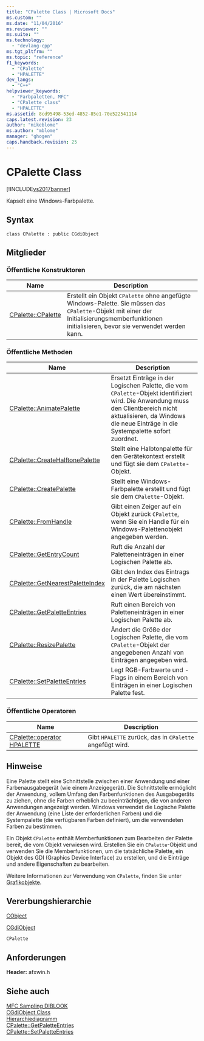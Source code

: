 ```yaml
---
title: "CPalette Class | Microsoft Docs"
ms.custom: ""
ms.date: "11/04/2016"
ms.reviewer: ""
ms.suite: ""
ms.technology: 
  - "devlang-cpp"
ms.tgt_pltfrm: ""
ms.topic: "reference"
f1_keywords: 
  - "CPalette"
  - "HPALETTE"
dev_langs: 
  - "C++"
helpviewer_keywords: 
  - "Farbpaletten, MFC"
  - "CPalette class"
  - "HPALETTE"
ms.assetid: 8cd95498-53ed-4852-85e1-70e522541114
caps.latest.revision: 23
author: "mikeblome"
ms.author: "mblome"
manager: "ghogen"
caps.handback.revision: 25
---
```

# CPalette Class
[!INCLUDE[vs2017banner](../../assembler/inline/includes/vs2017banner.md)]

Kapselt eine Windows\-Farbpalette.  
  
## Syntax  
  
```  
class CPalette : public CGdiObject  
```  
  
## Mitglieder  
  
### Öffentliche Konstruktoren  
  
|Name|Description|  
|----------|-----------------|  
|[CPalette::CPalette](../Topic/CPalette::CPalette.md)|Erstellt ein Objekt `CPalette` ohne angefügte Windows\-Palette.  Sie müssen das `CPalette`\-Objekt mit einer der Initialisierungsmemberfunktionen initialisieren, bevor sie verwendet werden kann.|  
  
### Öffentliche Methoden  
  
|Name|Description|  
|----------|-----------------|  
|[CPalette::AnimatePalette](../Topic/CPalette::AnimatePalette.md)|Ersetzt Einträge in der Logischen Palette, die vom `CPalette`\-Objekt identifiziert wird.  Die Anwendung muss den Clientbereich nicht aktualisieren, da Windows die neue Einträge in die Systempalette sofort zuordnet.|  
|[CPalette::CreateHalftonePalette](../Topic/CPalette::CreateHalftonePalette.md)|Stellt eine Halbtonpalette für den Gerätekontext erstellt und fügt sie dem `CPalette`\-Objekt.|  
|[CPalette::CreatePalette](../Topic/CPalette::CreatePalette.md)|Stellt eine Windows\-Farbpalette erstellt und fügt sie dem `CPalette`\-Objekt.|  
|[CPalette::FromHandle](../Topic/CPalette::FromHandle.md)|Gibt einen Zeiger auf ein Objekt zurück `CPalette`, wenn Sie ein Handle für ein Windows\-Palettenobjekt angegeben werden.|  
|[CPalette::GetEntryCount](../Topic/CPalette::GetEntryCount.md)|Ruft die Anzahl der Paletteneinträgen in einer Logischen Palette ab.|  
|[CPalette::GetNearestPaletteIndex](../Topic/CPalette::GetNearestPaletteIndex.md)|Gibt den Index des Eintrags in der Palette Logischen zurück, die am nächsten einen Wert übereinstimmt.|  
|[CPalette::GetPaletteEntries](../Topic/CPalette::GetPaletteEntries.md)|Ruft einen Bereich von Paletteneinträgen in einer Logischen Palette ab.|  
|[CPalette::ResizePalette](../Topic/CPalette::ResizePalette.md)|Ändert die Größe der Logischen Palette, die vom `CPalette`\-Objekt der angegebenen Anzahl von Einträgen angegeben wird.|  
|[CPalette::SetPaletteEntries](../Topic/CPalette::SetPaletteEntries.md)|Legt RGB\-Farbwerte und \-Flags in einem Bereich von Einträgen in einer Logischen Palette fest.|  
  
### Öffentliche Operatoren  
  
|Name|Description|  
|----------|-----------------|  
|[CPalette::operator HPALETTE](../Topic/CPalette::operator%20HPALETTE.md)|Gibt `HPALETTE` zurück, das in `CPalette` angefügt wird.|  
  
## Hinweise  
 Eine Palette stellt eine Schnittstelle zwischen einer Anwendung und einer Farbenausgabegerät \(wie einem Anzeigegerät\).  Die Schnittstelle ermöglicht der Anwendung, vollem Umfang den Farbenfunktionen des Ausgabegeräts zu ziehen, ohne die Farben erheblich zu beeinträchtigen, die von anderen Anwendungen angezeigt werden.  Windows verwendet die Logische Palette der Anwendung \(eine Liste der erforderlichen Farben\) und die Systempalette \(die verfügbaren Farben definiert\), um die verwendeten Farben zu bestimmen.  
  
 Ein Objekt `CPalette` enthält Memberfunktionen zum Bearbeiten der Palette bereit, die vom Objekt verwiesen wird.  Erstellen Sie ein `CPalette`\-Objekt und verwenden Sie die Memberfunktionen, um die tatsächliche Palette, ein Objekt des GDI \(Graphics Device Interface\) zu erstellen, und die Einträge und andere Eigenschaften zu bearbeiten.  
  
 Weitere Informationen zur Verwendung von `CPalette`, finden Sie unter [Grafikobjekte](../../mfc/graphic-objects.md).  
  
## Vererbungshierarchie  
 [CObject](../../mfc/reference/cobject-class.md)  
  
 [CGdiObject](../../mfc/reference/cgdiobject-class.md)  
  
 `CPalette`  
  
## Anforderungen  
 **Header:** afxwin.h  
  
## Siehe auch  
 [MFC Sampling DIBLOOK](../../top/visual-cpp-samples.md)   
 [CGdiObject Class](../../mfc/reference/cgdiobject-class.md)   
 [Hierarchiediagramm](../../mfc/hierarchy-chart.md)   
 [CPalette::GetPaletteEntries](../Topic/CPalette::GetPaletteEntries.md)   
 [CPalette::SetPaletteEntries](../Topic/CPalette::SetPaletteEntries.md)